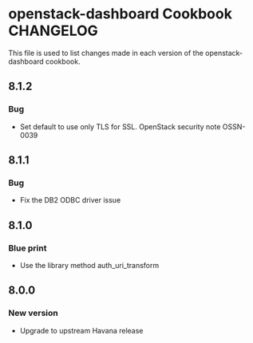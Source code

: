 openstack-dashboard Cookbook CHANGELOG
==============================
This file is used to list changes made in each version of the openstack-dashboard cookbook.

## 8.1.2
### Bug
* Set default to use only TLS for SSL. OpenStack security note OSSN-0039

## 8.1.1
### Bug
* Fix the DB2 ODBC driver issue

## 8.1.0
### Blue print
* Use the library method auth_uri_transform

## 8.0.0
### New version
* Upgrade to upstream Havana release
